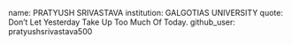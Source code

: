 
name: PRATYUSH SRIVASTAVA
institution: GALGOTIAS UNIVERSITY
quote: Don’t Let Yesterday Take Up Too Much Of Today.
github_user: pratyushsrivastava500
